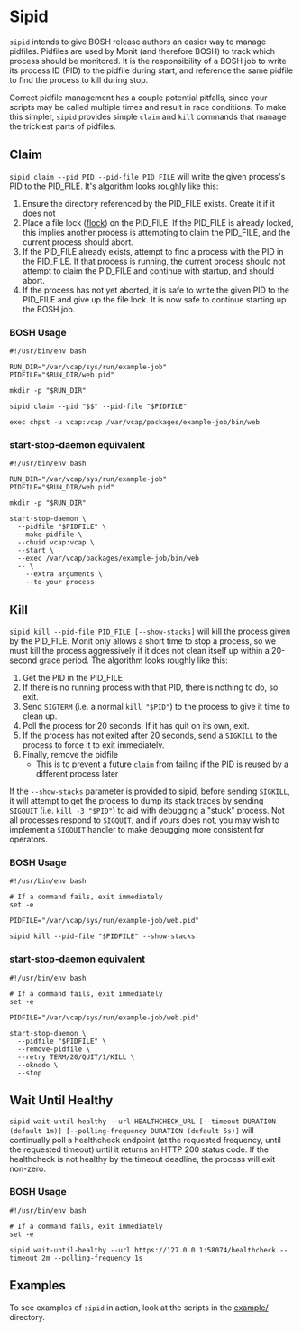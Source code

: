 # Sipid

`sipid` intends to give BOSH release authors an easier way to manage pidfiles. Pidfiles are used by Monit (and therefore
BOSH) to track which process should be monitored. It is the responsibility of a BOSH job to write its process ID (PID)
to the pidfile during start, and reference the same pidfile to find the process to kill during stop.

Correct pidfile management has a couple potential pitfalls, since your scripts may be called multiple times and result
in race conditions. To make this simpler, `sipid` provides simple `claim` and `kill` commands that manage the trickiest
parts of pidfiles.

## Claim

`sipid claim --pid PID --pid-file PID_FILE` will write the given process's PID to the PID_FILE. It's algorithm looks
roughly like this:

1. Ensure the directory referenced by the PID_FILE exists. Create it if it does not
1. Place a file lock ([flock](http://man7.org/linux/man-pages/man2/flock.2.html)) on the PID_FILE. If the PID_FILE is
   already locked, this implies another process is attempting to claim the PID_FILE, and the current process should
   abort.
1. If the PID_FILE already exists, attempt to find a process with the PID in the PID_FILE. If that process is running,
   the current process should not attempt to claim the PID_FILE and continue with startup, and should abort.
1. If the process has not yet aborted, it is safe to write the given PID to the PID_FILE and give up the file lock.
   It is now safe to continue starting up the BOSH job.

### BOSH Usage

```
#!/usr/bin/env bash

RUN_DIR="/var/vcap/sys/run/example-job"
PIDFILE="$RUN_DIR/web.pid"

mkdir -p "$RUN_DIR"

sipid claim --pid "$$" --pid-file "$PIDFILE"

exec chpst -u vcap:vcap /var/vcap/packages/example-job/bin/web
```

### start-stop-daemon equivalent

```
#!/usr/bin/env bash

RUN_DIR="/var/vcap/sys/run/example-job"
PIDFILE="$RUN_DIR/web.pid"

mkdir -p "$RUN_DIR"

start-stop-daemon \
  --pidfile "$PIDFILE" \
  --make-pidfile \
  --chuid vcap:vcap \
  --start \
  --exec /var/vcap/packages/example-job/bin/web
  -- \
    --extra arguments \
    --to-your process
```

## Kill

`sipid kill --pid-file PID_FILE [--show-stacks]` will kill the process given by the PID_FILE. Monit only allows a short
time to stop a process, so we must kill the process aggressively if it does not clean itself up within a 20-second
grace period. The algorithm looks roughly like this:

1. Get the PID in the PID_FILE
1. If there is no running process with that PID, there is nothing to do, so exit.
1. Send `SIGTERM` (i.e. a normal `kill "$PID"`) to the process to give it time to clean up.
1. Poll the process for 20 seconds. If it has quit on its own, exit.
1. If the process has not exited after 20 seconds, send a `SIGKILL` to the process to force it to exit immediately.
1. Finally, remove the pidfile
   - This is to prevent a future `claim` from failing if the PID is reused by a different process later

If the `--show-stacks` parameter is provided to sipid, before sending `SIGKILL`, it will attempt to get the process to
dump its stack traces by sending `SIGQUIT` (i.e. `kill -3 "$PID"`) to aid with debugging a "stuck" process. Not all
processes respond to `SIGQUIT`, and if yours does not, you may wish to implement a `SIGQUIT` handler to make debugging
more consistent for operators.

### BOSH Usage

```
#!/usr/bin/env bash

# If a command fails, exit immediately
set -e

PIDFILE="/var/vcap/sys/run/example-job/web.pid"

sipid kill --pid-file "$PIDFILE" --show-stacks
```

### start-stop-daemon equivalent

```
#!/usr/bin/env bash

# If a command fails, exit immediately
set -e

PIDFILE="/var/vcap/sys/run/example-job/web.pid"

start-stop-daemon \
  --pidfile "$PIDFILE" \
  --remove-pidfile \
  --retry TERM/20/QUIT/1/KILL \
  --oknodo \
  --stop
```

## Wait Until Healthy

`sipid wait-until-healthy --url HEALTHCHECK_URL [--timeout DURATION (default 1m)] [--polling-frequency DURATION (default 5s)]`
will continually poll a healthcheck endpoint (at the requested frequency, until the requested timeout) until it returns
an HTTP 200 status code. If the healthcheck is not healthy by the timeout deadline, the process will exit non-zero.

### BOSH Usage

```
#!/usr/bin/env bash

# If a command fails, exit immediately
set -e

sipid wait-until-healthy --url https://127.0.0.1:58074/healthcheck --timeout 2m --polling-frequency 1s
```

## Examples

To see examples of `sipid` in action, look at the scripts in the [example/](example/) directory.